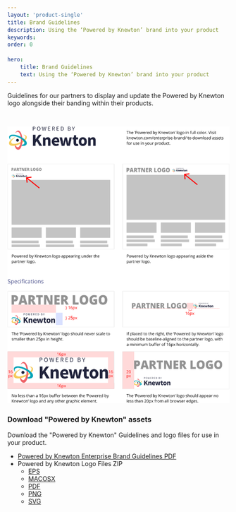```yaml
---
layout: 'product-single'
title: Brand Guidelines
description: Using the ‘Powered by Knewton’ brand into your product
keywords: 
order: 0 

hero:
    title: Brand Guidelines
    text: Using the ‘Powered by Knewton’ brand into your product
---
```


Guidelines for our partners to display and update the Powered by Knewton logo alongside their banding within their products.

<br>

![Branding Guidelines](/resources/branding/branding-guidelines.svg)

### Download "Powered by Knewton" assets

Download the "Powered by Knewton" Guidelines and logo files for use in your product.

* [Powered by Knewton Enterprise Brand Guidelines PDF](/resources/branding/powered-by-knewton-enterprise-brand-guidelines-Jan20-2.pdf)
* Powered by Knewton Logo Files ZIP
  * [EPS](/resources/branding/EPS.zip)
  * [MACOSX](/resources/branding/MACOSX.zip)
  * [PDF](/resources/branding/PDF.zip)
  * [PNG](/resources/branding/PNG.zip)
  * [SVG](/resources/branding/SVG.zip)